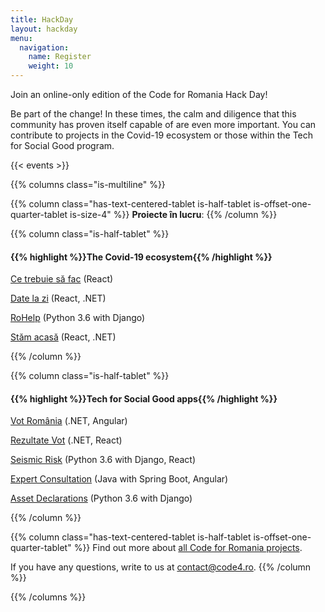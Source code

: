 ```yaml
---
title: HackDay
layout: hackday
menu:
  navigation:
    name: Register
    weight: 10
---
```


Join an online-only edition of the Code for Romania Hack Day!

Be part of the change! In these times, the calm and diligence that this community has proven itself capable of are even more important. You can contribute to projects in the Covid-19 ecosystem or those within the Tech for Social Good program.

{{< events >}}

{{% columns class="is-multiline" %}}

{{% column class="has-text-centered-tablet is-half-tablet is-offset-one-quarter-tablet is-size-4" %}}
**Proiecte în lucru**:
{{% /column %}}


{{% column class="is-half-tablet" %}}
#### {{% highlight %}}The Covid-19 ecosystem{{% /highlight %}}

[Ce trebuie să fac](https://github.com/orgs/code4romania/projects/26) (React)

[Date la zi](https://github.com/code4romania/date-la-zi/projects/1) (React, .NET)

[RoHelp](https://github.com/code4romania/diaspora-hub/projects/1) (Python 3.6 with Django)

[Stăm acasă](https://github.com/code4romania/stam-acasa/projects/1) (React, .NET)

{{% /column %}}


{{% column class="is-half-tablet" %}}
#### {{% highlight %}}Tech for Social Good apps{{% /highlight %}}

[Vot România](https://github.com/orgs/code4romania/projects/25) (.NET, Angular)

[Rezultate Vot](https://github.com/orgs/code4romania/projects/18) (.NET, React)

[Seismic Risk](https://github.com/orgs/code4romania/projects/16) (Python 3.6 with Django, React)

[Expert Consultation](https://github.com/orgs/code4romania/projects/15) (Java with Spring Boot, Angular)

[Asset Declarations](https://github.com/orgs/code4romania/projects/10) (Python 3.6 with Django)

{{% /column %}}

{{% column class="has-text-centered-tablet is-half-tablet is-offset-one-quarter-tablet" %}}
Find out more about [all Code for Romania projects](https://bit.ly/2SREoGf).

If you have any questions, write to us at [contact@code4.ro](mailto:contact@code4.ro).
{{% /column %}}

{{% /columns %}}
